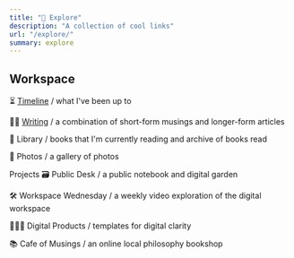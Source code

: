 ```yaml
---
title: "🔎 Explore"
description: "A collection of cool links"
url: "/explore/"
summary: explore
---
```


## Workspace
⏳ [Timeline](/timeline) / what I've been up to

✍🏾 [Writing](/archive) / a combination of short-form musings and longer-form articles

📖 Library / books that I'm currently reading and archive of books read

📸 Photos / a gallery of photos

Projects
🗃️ Public Desk / a public notebook and digital garden

🛠 Workspace Wednesday / a weekly video exploration of the digital workspace

🧑🏾‍💻 Digital Products / templates for digital clarity

📚 Cafe of Musings / an online local philosophy bookshop